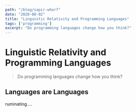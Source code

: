 ```yaml
---
path: "/blog/sapir-whorf"
date: "2020-08-02"
title: "Linguistic Relativity and Programming Languages"
tags: ['programming']
excerpt: "Do programming languages change how you think?"
---
```


# Linguistic Relativity and Programming Languages
> Do programming languages change how you think?

## Languages are Languages
ruminating....